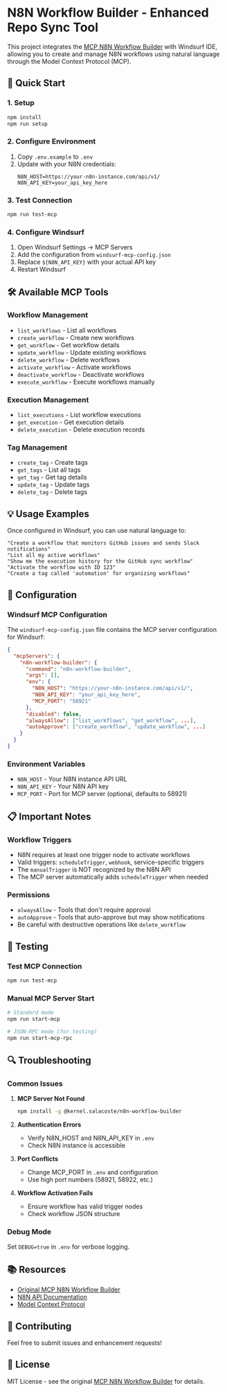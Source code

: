# N8N Workflow Builder - Enhanced Repo Sync Tool

This project integrates the [MCP N8N Workflow Builder](https://github.com/salacoste/mcp-n8n-workflow-builder) with Windsurf IDE, allowing you to create and manage N8N workflows using natural language through the Model Context Protocol (MCP).

## 🚀 Quick Start

### 1. Setup
```bash
npm install
npm run setup
```

### 2. Configure Environment
1. Copy `.env.example` to `.env`
2. Update with your N8N credentials:
   ```env
   N8N_HOST=https://your-n8n-instance.com/api/v1/
   N8N_API_KEY=your_api_key_here
   ```

### 3. Test Connection
```bash
npm run test-mcp
```

### 4. Configure Windsurf
1. Open Windsurf Settings → MCP Servers
2. Add the configuration from `windsurf-mcp-config.json`
3. Replace `${N8N_API_KEY}` with your actual API key
4. Restart Windsurf

## 🛠️ Available MCP Tools

### Workflow Management
- `list_workflows` - List all workflows
- `create_workflow` - Create new workflows
- `get_workflow` - Get workflow details
- `update_workflow` - Update existing workflows
- `delete_workflow` - Delete workflows
- `activate_workflow` - Activate workflows
- `deactivate_workflow` - Deactivate workflows
- `execute_workflow` - Execute workflows manually

### Execution Management
- `list_executions` - List workflow executions
- `get_execution` - Get execution details
- `delete_execution` - Delete execution records

### Tag Management
- `create_tag` - Create tags
- `get_tags` - List all tags
- `get_tag` - Get tag details
- `update_tag` - Update tags
- `delete_tag` - Delete tags

## 💡 Usage Examples

Once configured in Windsurf, you can use natural language to:

```
"Create a workflow that monitors GitHub issues and sends Slack notifications"
"List all my active workflows"
"Show me the execution history for the GitHub sync workflow"
"Activate the workflow with ID 123"
"Create a tag called 'automation' for organizing workflows"
```

## 🔧 Configuration

### Windsurf MCP Configuration
The `windsurf-mcp-config.json` file contains the MCP server configuration for Windsurf:

```json
{
  "mcpServers": {
    "n8n-workflow-builder": {
      "command": "n8n-workflow-builder",
      "args": [],
      "env": {
        "N8N_HOST": "https://your-n8n-instance.com/api/v1/",
        "N8N_API_KEY": "your_api_key_here",
        "MCP_PORT": "58921"
      },
      "disabled": false,
      "alwaysAllow": ["list_workflows", "get_workflow", ...],
      "autoApprove": ["create_workflow", "update_workflow", ...]
    }
  }
}
```

### Environment Variables
- `N8N_HOST` - Your N8N instance API URL
- `N8N_API_KEY` - Your N8N API key
- `MCP_PORT` - Port for MCP server (optional, defaults to 58921)

## 📋 Important Notes

### Workflow Triggers
- N8N requires at least one trigger node to activate workflows
- Valid triggers: `scheduleTrigger`, `webhook`, service-specific triggers
- The `manualTrigger` is NOT recognized by the N8N API
- The MCP server automatically adds `scheduleTrigger` when needed

### Permissions
- `alwaysAllow` - Tools that don't require approval
- `autoApprove` - Tools that auto-approve but may show notifications
- Be careful with destructive operations like `delete_workflow`

## 🧪 Testing

### Test MCP Connection
```bash
npm run test-mcp
```

### Manual MCP Server Start
```bash
# Standard mode
npm run start-mcp

# JSON-RPC mode (for testing)
npm run start-mcp-rpc
```

## 🔍 Troubleshooting

### Common Issues

1. **MCP Server Not Found**
   ```bash
   npm install -g @kernel.salacoste/n8n-workflow-builder
   ```

2. **Authentication Errors**
   - Verify N8N_HOST and N8N_API_KEY in `.env`
   - Check N8N instance is accessible

3. **Port Conflicts**
   - Change MCP_PORT in `.env` and configuration
   - Use high port numbers (58921, 58922, etc.)

4. **Workflow Activation Fails**
   - Ensure workflow has valid trigger nodes
   - Check workflow JSON structure

### Debug Mode
Set `DEBUG=true` in `.env` for verbose logging.

## 📚 Resources

- [Original MCP N8N Workflow Builder](https://github.com/salacoste/mcp-n8n-workflow-builder)
- [N8N API Documentation](https://docs.n8n.io/api/)
- [Model Context Protocol](https://modelcontextprotocol.io/)

## 🤝 Contributing

Feel free to submit issues and enhancement requests!

## 📄 License

MIT License - see the original [MCP N8N Workflow Builder](https://github.com/salacoste/mcp-n8n-workflow-builder) for details.
